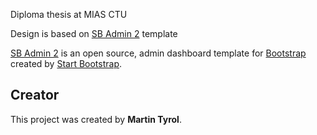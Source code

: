 Diploma thesis at MIAS CTU

Design is based on [SB Admin 2](http://startbootstrap.com/template-overviews/sb-admin-2/) template

[SB Admin 2](http://startbootstrap.com/template-overviews/sb-admin-2/) is an open source, admin dashboard template for [Bootstrap](http://getbootstrap.com/) created by [Start Bootstrap](http://startbootstrap.com/).


## Creator
This project was created by **Martin Tyrol**.

